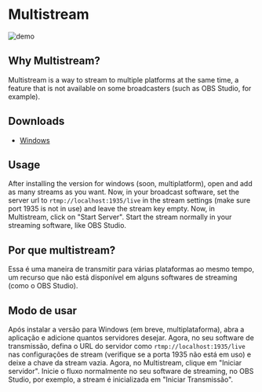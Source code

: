 ﻿# Multistream 

![demo](https://i.imgur.com/KmE6eqp.gif)

## Why Multistream?
Multistream is a way to stream to multiple platforms at the same time, a feature that is not available on some broadcasters (such as OBS Studio, for example).

## Downloads 

 - [Windows](https://github.com/joaojlf4/multistream/blob/master/Assets/windows/Multistream%20Setup%200.2.1.exe?raw=true)

## Usage
After installing the version for windows (soon, multiplatform), open and add as many streams as you want. Now, in your broadcast software, set the server url to `rtmp://localhost:1935/live` in the stream settings (make sure port 1935 is not in use) and leave the stream key empty. Now, in Multistream, click on "Start Server". Start the stream normally in your streaming software, like OBS Studio.

## Por que multistream?  
Essa é uma maneira de transmitir para várias plataformas ao mesmo tempo, um recurso que não está disponível em alguns softwares de streaming (como o OBS Studio).  
  
## Modo de usar
Após instalar a versão para Windows (em breve, multiplataforma), abra a aplicação e adicione quantos servidores desejar. Agora, no seu software de transmissão, defina o URL do servidor como `rtmp://localhost:1935/live` nas configurações de stream (verifique se a porta 1935 não está em uso) e deixe a chave da stream vazia. Agora, no Multistream, clique em "Iniciar servidor". Inicie o fluxo normalmente no seu software de streaming, no OBS Studio, por exemplo, a stream é inicializada em "Iniciar Transmissão".
